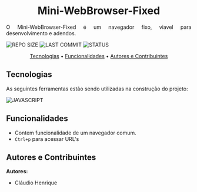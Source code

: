 <h1 align="center">Mini-WebBrowser-Fixed</h1>

<p align="justify">O Mini-WebBrowser-Fixed é um navegador fixo, viavel para desenvolvimento e adendos.</p>

![REPO SIZE](https://img.shields.io/github/repo-size/claudiohenriquefds/mini-webbrowser-fixed?color=0D1117&label=Repo%20Size&style=flat-square&labelColor=0D1117)
![LAST COMMIT](https://img.shields.io/github/last-commit/claudiohenriquefds/mini-webbrowser-fixed?color=0D1117&label=Last%20Commit&style=flat-square&labelColor=0D1117)
![STATUS](https://img.shields.io/badge/Done-0D1117?style=flat-square&label=Status&Color=white&labelColor=0D1117)

<p align="center">
  <a href="#technologies">Tecnologias</a> •
  <a href="#functionalities">Funcionalidades</a> •
  <a href="#authors">Autores e Contribuintes</a>
</p>


<h2 id="technologies">Tecnologias</h2>

As seguintes ferramentas estão sendo utilizadas na construção do projeto:

![JAVASCRIPT](https://img.shields.io/badge/javascript%20-0D1117?style=for-the-badge&logo=javascript&logoColor=white&labelColor=0D1117)

<h2 id="functionalities">Funcionalidades</h2>

 * Contem funcionalidade de um navegador comum.
 * `Ctrl+p` para acessar URL's

<h2 id="authors">Autores e Contribuintes</h2>

**Autores:**

- Cláudio Henrique
